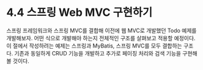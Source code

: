 # 4.4 스프링 Web MVC 구현하기

스프링 프레임워크와 스프링 MVC를 결합해 이전에 웹 MVC로 개발했던 Todo 예제를 개발해보자. 어떤 식으로 개발해야 하는지
전체적인 구조를 살펴보고 적용할 예정이다.<br>
이 절에서 작성하려는 예제는 스프링과 MyBatis, 스프링 MVC를 모두 결합하는 구조다. 기존과 동일하게 CRUD 기능을 개발하고
추가로 페이징 처리와 검색 기능을 구현해 볼 것이다.
